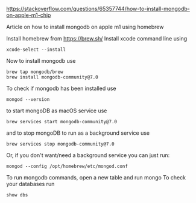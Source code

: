https://stackoverflow.com/questions/65357744/how-to-install-mongodb-on-apple-m1-chip

Article on how to install mongodb on apple m1 using homebrew

Install homebrew from https://brew.sh/
Install xcode command line using
```commandline
xcode-select --install
```
Now to install mongodb use

```commandline
brew tap mongodb/brew
brew install mongodb-community@7.0
```

To check if mongodb has been installed use
```commandline
mongod --version
```
to start mongoDB as macOS service use
```commandline
brew services start mongodb-community@7.0
```

and to stop mongoDB to run as a background service use

```commandline
brew services stop mongodb-community@7.0
```

Or, if you don't want/need a background service you can just run:
```commandline
mongod --config /opt/homebrew/etc/mongod.conf
```

To run mongodb commands, open a new table and run mongo
To check your databases run 
```commandline
show dbs
```
